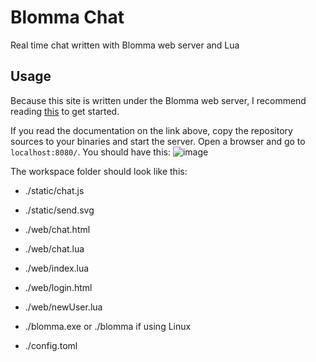 # Blomma Chat
Real time chat written with Blomma web server and Lua

## Usage

Because this site is written under the Blomma web server, I recommend reading [this](https://github.com/DiSay1/Blomma/wiki) to get started.

If you read the documentation on the link above, copy the repository sources to your binaries and start the server. Open a browser and go to `localhost:8080/`. You should have this: ![image](https://user-images.githubusercontent.com/75474520/192571792-24559d9d-c632-4ede-9c12-d45f00740573.png)

The workspace folder should look like this:
- ./static/chat.js
- ./static/send.svg

- ./web/chat.html
- ./web/chat.lua
- ./web/index.lua
- ./web/login.html
- ./web/newUser.lua

- ./blomma.exe or ./blomma if using Linux
- ./config.toml
